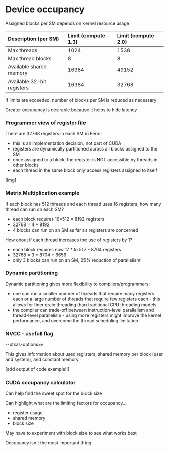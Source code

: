# Device occupancy



Assigned blocks per SM depends on kernel resource usage



| Description \(per SM\) | Limit \(compute 1.3\) | Limit \(compute 2.0\) |
| :--- | :--- | :--- |
| Max threads | 1024 | 1538 |
| Max thread blocks | 8 | 8 |
| Available shared memory | 16384 | 49152 |
| Available 32-bit registers | 16384 | 32768 |

If limits are exceeded, number of blocks per SM is reduced as necessary

Greater occupancy is desirable because it helps to hide latency



### Programmer view of register file

There are 32768 registers in each SM in Fermi

* this is an implementation decision, not part of CUDA
* registers are dynamically partitioned across all blocks assigned to the SM
* once assigned to a block, the register is NOT accessible by threads in other blocks
* each thread in the same block only access registers assigned to itself

\[img\]



### Matrix Multiplication example

If each block has 512 threads and each thread uses 16 registers, how many thread can run on each SM?

* each block requires 16\*512 = 8192 registers
* 32768 = 4 \* 8192
* 4 blocks can run on an SM as far as registers are concerned

How about if each thread increases the use of registers by 1?

* each block requires now 17 \* to 512 - 8704 registers
* 32768 = 3 \* 8704 + 6656
* only 3 blocks can run on an SM, 25% reduction of parallelism!



### Dynamic partitioning

Dynamic partitioning gives more flexibility to compilers/programmers:

* one can run a smaller number of threads that require many registers each or a large number of threads that require few registers each - this allows for finer grain threading than traditional CPU threading models
* the compiler can trade-off between instruction-level parallelism and thread-level parallelism - using more registers might improve the kernel performance, and overcome the thread scheduling limitation



### NVCC - usefull flag

--ptxas-options=v

This gives information about used registers, shared memory per block \(user and system\), and constant memory.

\[add output of code example!!\]

 

### CUDA occupancy calculator

Can help find the sweet spot for the block size

Can highlight what are the limiting factors for occupancy..:

* register usage
* shared memory
* block size

May have to experiment with block size to see what works best

Occupancy isn't the most important thing







